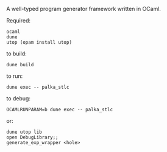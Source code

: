 
A well-typed program generator framework written in OCaml.



Required:
```
ocaml
dune
utop (opam install utop)
```


to build:
```
dune build
```

to run:
```
dune exec -- palka_stlc
```


to debug:
```
OCAMLRUNPARAM=b dune exec -- palka_stlc
```
or:
```
dune utop lib
open DebugLibrary;;
generate_exp_wrapper <hole>
```
